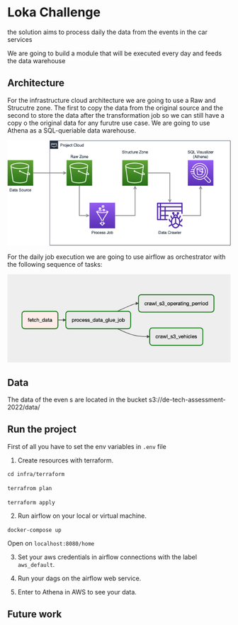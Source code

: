 # Loka Challenge

the solution aims to process daily the data from the events in the car services 

We are going to build a module that will be executed every day and feeds the data warehouse

## Architecture

For the infrastructure cloud architecture we are going to use a Raw and Strucutre zone. The first to copy the data from the original source and the second to store the data after the transformation job so we can still have a copy o the original data for any furutre use case. We are going to use Athena as a SQL-queriable data warehouse.

![alt text](img/architecture.png)

For the daily job execution we are going to use airflow as orchestrator with the following sequence of tasks:

![alt text](img/dags.png)

## Data

The data of the even s are located in the bucket s3://de-tech-assessment-2022/data/


## Run the project

First of all you have to set the env variables in `.env` file

1. Create resources with terraform.

```
cd infra/terraform

terrafrom plan 

terraform apply
```

2. Run airflow on your local or virtual machine.

`docker-compose up `

Open on `localhost:8080/home`

3. Set your aws credentials in airflow connections with the label `aws_default`. 

4. Run your dags on the airflow web service.

5. Enter to Athena in AWS to see your data.


## Future work

